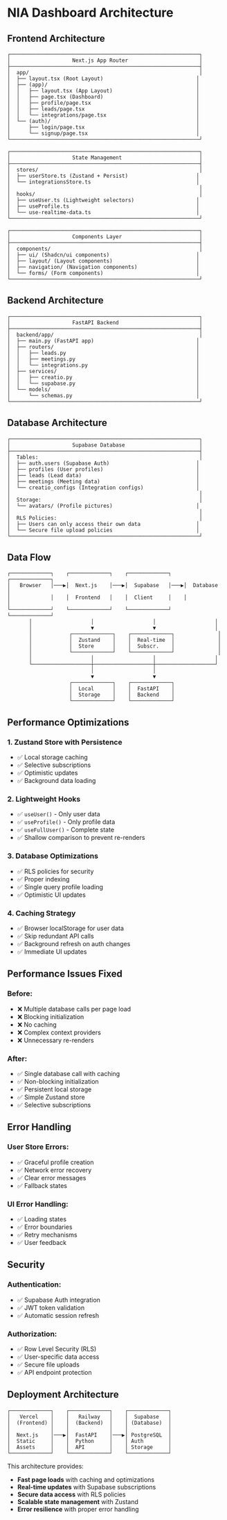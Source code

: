 # NIA Dashboard Architecture

## Frontend Architecture

```
┌─────────────────────────────────────────────────────────────┐
│                    Next.js App Router                       │
├─────────────────────────────────────────────────────────────┤
│  app/                                                       │
│  ├── layout.tsx (Root Layout)                              │
│  ├── (app)/                                                │
│  │   ├── layout.tsx (App Layout)                           │
│  │   ├── page.tsx (Dashboard)                              │
│  │   ├── profile/page.tsx                                  │
│  │   ├── leads/page.tsx                                    │
│  │   └── integrations/page.tsx                             │
│  └── (auth)/                                               │
│      ├── login/page.tsx                                    │
│      └── signup/page.tsx                                   │
└─────────────────────────────────────────────────────────────┘

┌─────────────────────────────────────────────────────────────┐
│                    State Management                         │
├─────────────────────────────────────────────────────────────┤
│  stores/                                                    │
│  ├── userStore.ts (Zustand + Persist)                      │
│  └── integrationsStore.ts                                  │
│                                                             │
│  hooks/                                                     │
│  ├── useUser.ts (Lightweight selectors)                    │
│  ├── useProfile.ts                                         │
│  └── use-realtime-data.ts                                  │
└─────────────────────────────────────────────────────────────┘

┌─────────────────────────────────────────────────────────────┐
│                    Components Layer                         │
├─────────────────────────────────────────────────────────────┤
│  components/                                                │
│  ├── ui/ (Shadcn/ui components)                            │
│  ├── layout/ (Layout components)                           │
│  ├── navigation/ (Navigation components)                   │
│  └── forms/ (Form components)                              │
└─────────────────────────────────────────────────────────────┘
```

## Backend Architecture

```
┌─────────────────────────────────────────────────────────────┐
│                    FastAPI Backend                          │
├─────────────────────────────────────────────────────────────┤
│  backend/app/                                               │
│  ├── main.py (FastAPI app)                                 │
│  ├── routers/                                              │
│  │   ├── leads.py                                          │
│  │   ├── meetings.py                                       │
│  │   └── integrations.py                                   │
│  ├── services/                                             │
│  │   ├── creatio.py                                        │
│  │   └── supabase.py                                       │
│  └── models/                                               │
│      └── schemas.py                                        │
└─────────────────────────────────────────────────────────────┘
```

## Database Architecture

```
┌─────────────────────────────────────────────────────────────┐
│                    Supabase Database                        │
├─────────────────────────────────────────────────────────────┤
│  Tables:                                                    │
│  ├── auth.users (Supabase Auth)                            │
│  ├── profiles (User profiles)                              │
│  ├── leads (Lead data)                                     │
│  ├── meetings (Meeting data)                               │
│  └── creatio_configs (Integration configs)                 │
│                                                             │
│  Storage:                                                   │
│  └── avatars/ (Profile pictures)                           │
│                                                             │
│  RLS Policies:                                              │
│  ├── Users can only access their own data                  │
│  └── Secure file upload policies                           │
└─────────────────────────────────────────────────────────────┘
```

## Data Flow

```
┌─────────────┐    ┌─────────────┐    ┌─────────────┐    ┌─────────────┐
│   Browser   │───▶│  Next.js    │───▶│  Supabase   │───▶│  Database   │
│             │    │  Frontend   │    │  Client     │    │             │
└─────────────┘    └─────────────┘    └─────────────┘    └─────────────┘
       │                   │                   │                   │
       │                   ▼                   ▼                   │
       │            ┌─────────────┐    ┌─────────────┐              │
       │            │  Zustand    │    │  Real-time  │              │
       │            │  Store      │    │  Subscr.    │              │
       │            └─────────────┘    └─────────────┘              │
       │                   │                   │                   │
       └───────────────────┼───────────────────┼───────────────────┘
                           │                   │
                           ▼                   ▼
                    ┌─────────────┐    ┌─────────────┐
                    │  Local      │    │  FastAPI    │
                    │  Storage    │    │  Backend    │
                    └─────────────┘    └─────────────┘
```

## Performance Optimizations

### 1. **Zustand Store with Persistence**
- ✅ Local storage caching
- ✅ Selective subscriptions
- ✅ Optimistic updates
- ✅ Background data loading

### 2. **Lightweight Hooks**
- ✅ `useUser()` - Only user data
- ✅ `useProfile()` - Only profile data
- ✅ `useFullUser()` - Complete state
- ✅ Shallow comparison to prevent re-renders

### 3. **Database Optimizations**
- ✅ RLS policies for security
- ✅ Proper indexing
- ✅ Single query profile loading
- ✅ Optimistic UI updates

### 4. **Caching Strategy**
- ✅ Browser localStorage for user data
- ✅ Skip redundant API calls
- ✅ Background refresh on auth changes
- ✅ Immediate UI updates

## Performance Issues Fixed

### Before:
- ❌ Multiple database calls per page load
- ❌ Blocking initialization
- ❌ No caching
- ❌ Complex context providers
- ❌ Unnecessary re-renders

### After:
- ✅ Single database call with caching
- ✅ Non-blocking initialization
- ✅ Persistent local storage
- ✅ Simple Zustand store
- ✅ Selective subscriptions

## Error Handling

### User Store Errors:
- ✅ Graceful profile creation
- ✅ Network error recovery
- ✅ Clear error messages
- ✅ Fallback states

### UI Error Handling:
- ✅ Loading states
- ✅ Error boundaries
- ✅ Retry mechanisms
- ✅ User feedback

## Security

### Authentication:
- ✅ Supabase Auth integration
- ✅ JWT token validation
- ✅ Automatic session refresh

### Authorization:
- ✅ Row Level Security (RLS)
- ✅ User-specific data access
- ✅ Secure file uploads
- ✅ API endpoint protection

## Deployment Architecture

```
┌─────────────┐    ┌─────────────┐    ┌─────────────┐
│   Vercel    │    │   Railway   │    │  Supabase   │
│  (Frontend) │    │  (Backend)  │    │ (Database)  │
│             │    │             │    │             │
│  Next.js    │───▶│  FastAPI    │───▶│ PostgreSQL  │
│  Static     │    │  Python     │    │ Auth        │
│  Assets     │    │  API        │    │ Storage     │
└─────────────┘    └─────────────┘    └─────────────┘
```

This architecture provides:
- **Fast page loads** with caching and optimizations
- **Real-time updates** with Supabase subscriptions
- **Secure data access** with RLS policies
- **Scalable state management** with Zustand
- **Error resilience** with proper error handling